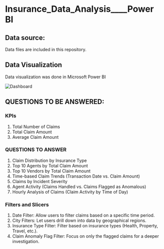 # Insurance_Data_Analysis____PowerBI

## Data source:
Data files are included in this repository.

## Data Visualization
Data visualization was done in Microsoft Power BI

![Dashboard](https://github.com/user-attachments/assets/0d26f54a-92d1-4f4d-a34d-3d3e4aa6cb5f)

## QUESTIONS TO BE ANSWERED:
### KPIs

 1) Total Number of Claims
 2) Total Claim Amount
 3) Average Claim Amount

### QUESTIONS TO ANSWER 

 1) Claim Distribution by Insurance Type
 2) Top 10 Agents by Total Claim Amount
 3) Top 10 Vendors by Total Claim Amount
 4) Time-based Claim Trends (Transaction Date vs. Claim Amount)
 5) Claims by Incident Severity
 6) Agent Activity (Claims Handled vs. Claims Flagged as Anomalous)
 7) Hourly Analysis of Claims (Claim Activity by Time of Day)

### Filters and Slicers

 1) Date Filter: Allow users to filter claims based on a specific time period.
 2) City Filters: Let users drill down into data by geographical regions.
 3) Insurance Type Filter: Filter based on insurance types (Health, Property, Travel, etc.).
 4) Claim Anomaly Flag Filter: Focus on only the flagged claims for a deeper investigation.
   
